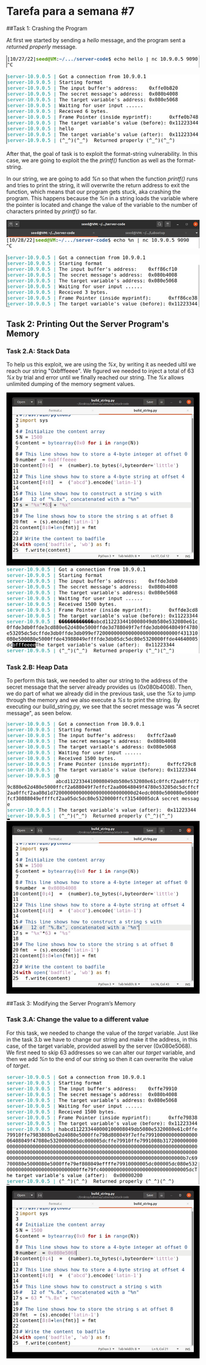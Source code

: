 # Tarefa para a semana #7

##Task 1: Crashing the Program

At first we started by sending a *hello* message, and the program sent a *returned properly* message.

![image-3.png](./image-3.png)

![image-2.png](./image-2.png)

After that, the goal of task is to exploit the format-string vulnerability. In this case, we are going to exploit the the *printf()* function as well as the format-string.

In our string, we are going to add *%n* so that when the function *printf()* runs and tries to print the string, it will overwrite the return address to exit the function, which means that our program gets stuck, aka crashing the program. 
This happens because the *%n* in a string loads the variable where the pointer is located and change the value of the variable to the number of characters printed by *printf()* so far.

![image.png](./image.png) 

![image-1.png](./image-1.png)

## Task 2: Printing Out the Server Program's Memory

### Task 2.A: Stack Data

To help us this exploit, we are using the *%x*, by writing it as needed ultil we reach our string "0xbfffeeee". We figured we needed to inject a total of 63 *%x* by trial and error until we finally reached our string. The *%x* allows unlimited dumping of the memory segment values. 

![image-5.png](./image-5.png)
![image-4.png](./image-4.png)

### Task 2.B: Heap Data

To perform this task, we needed to alter our string to the address of the secret message that the server already provides us (0x080b4008). Then, we do part of what we already did in the previous task, use the *%x* to jump through the memory and we also execute a *%s* to print the string.
By executing our build_string.py, we see that the secret message was "A secret message", as seen below.

![image-7.png](./image-7.png)
![image-6.png](./image-6.png)

##Task 3: Modifying the Server Program’s Memory

### Task 3.A: Change the value to a different value

For this task, we needed to change the value of the *target* variable. Just like in the task 3.b we have to change our string and make it the address, in this case, of the target variable, provided aswell by the server (0x080e5068). We first need to skip 63 addresses so we can alter our *target* variable, and then we add *%n* to the end of our string so then it can overwrite the value of *target*.

![image-8.png](./image-8.png)
![image-9.png](./image-9.png)


